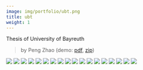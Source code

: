 ```yaml
---
image: img/portfolio/ubt.png
title: ubt
weight: 1
---
```


Thesis of University of Bayreuth

> by Peng Zhao (demo: [pdf](https://github.com/pzhaonet/bookdownplus/raw/master/inst2/ubt/showcase/ubt.pdf), [zip](https://github.com/pzhaonet/bookdownplus/raw/master/inst/templates/ubt.zip))

<!--more-->

[![](https://github.com/pzhaonet/bookdownplus/raw/master/inst2/ubt/showcase/cover.png)](https://github.com/pzhaonet/bookdownplus/raw/master/inst2/ubt/showcase/cover.png)
[![](https://github.com/pzhaonet/bookdownplus/raw/master/inst2/ubt/showcase/ubt11.png)](https://github.com/pzhaonet/bookdownplus/raw/master/inst2/ubt/showcase/ubt11.png)
[![](https://github.com/pzhaonet/bookdownplus/raw/master/inst2/ubt/showcase/ubt13.png)](https://github.com/pzhaonet/bookdownplus/raw/master/inst2/ubt/showcase/ubt13.png)
[![](https://github.com/pzhaonet/bookdownplus/raw/master/inst2/ubt/showcase/ubt16.png)](https://github.com/pzhaonet/bookdownplus/raw/master/inst2/ubt/showcase/ubt16.png)
[![](https://github.com/pzhaonet/bookdownplus/raw/master/inst2/ubt/showcase/ubt18.png)](https://github.com/pzhaonet/bookdownplus/raw/master/inst2/ubt/showcase/ubt18.png)
[![](https://github.com/pzhaonet/bookdownplus/raw/master/inst2/ubt/showcase/ubt19.png)](https://github.com/pzhaonet/bookdownplus/raw/master/inst2/ubt/showcase/ubt19.png)
[![](https://github.com/pzhaonet/bookdownplus/raw/master/inst2/ubt/showcase/ubt2.png)](https://github.com/pzhaonet/bookdownplus/raw/master/inst2/ubt/showcase/ubt2.png)
[![](https://github.com/pzhaonet/bookdownplus/raw/master/inst2/ubt/showcase/ubt23.png)](https://github.com/pzhaonet/bookdownplus/raw/master/inst2/ubt/showcase/ubt23.png)
[![](https://github.com/pzhaonet/bookdownplus/raw/master/inst2/ubt/showcase/ubt24.png)](https://github.com/pzhaonet/bookdownplus/raw/master/inst2/ubt/showcase/ubt24.png)
[![](https://github.com/pzhaonet/bookdownplus/raw/master/inst2/ubt/showcase/ubt26.png)](https://github.com/pzhaonet/bookdownplus/raw/master/inst2/ubt/showcase/ubt26.png)
[![](https://github.com/pzhaonet/bookdownplus/raw/master/inst2/ubt/showcase/ubt28.png)](https://github.com/pzhaonet/bookdownplus/raw/master/inst2/ubt/showcase/ubt28.png)
[![](https://github.com/pzhaonet/bookdownplus/raw/master/inst2/ubt/showcase/ubt30.png)](https://github.com/pzhaonet/bookdownplus/raw/master/inst2/ubt/showcase/ubt30.png)
[![](https://github.com/pzhaonet/bookdownplus/raw/master/inst2/ubt/showcase/ubt38.png)](https://github.com/pzhaonet/bookdownplus/raw/master/inst2/ubt/showcase/ubt38.png)
[![](https://github.com/pzhaonet/bookdownplus/raw/master/inst2/ubt/showcase/ubt4.png)](https://github.com/pzhaonet/bookdownplus/raw/master/inst2/ubt/showcase/ubt4.png)
[![](https://github.com/pzhaonet/bookdownplus/raw/master/inst2/ubt/showcase/ubt44.png)](https://github.com/pzhaonet/bookdownplus/raw/master/inst2/ubt/showcase/ubt44.png)
[![](https://github.com/pzhaonet/bookdownplus/raw/master/inst2/ubt/showcase/ubt6.png)](https://github.com/pzhaonet/bookdownplus/raw/master/inst2/ubt/showcase/ubt6.png)
[![](https://github.com/pzhaonet/bookdownplus/raw/master/inst2/ubt/showcase/ubt8.png)](https://github.com/pzhaonet/bookdownplus/raw/master/inst2/ubt/showcase/ubt8.png)
[![](https://github.com/pzhaonet/bookdownplus/raw/master/inst2/ubt/showcase/ubt9.png)](https://github.com/pzhaonet/bookdownplus/raw/master/inst2/ubt/showcase/ubt9.png)

